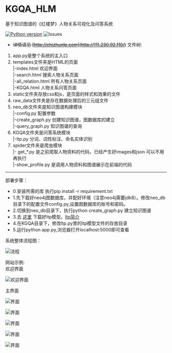 # KGQA_HLM
基于知识图谱的《红楼梦》人物关系可视化及问答系统

[![Python version]((https://img.shields.io/badge/language-KGQA_HLM-orange.svg))](https://www.python.org/downloads/release/python-360/)
![Issues](https://github.com/BrikerMan/Kashgari/issues)

* ~~详情请见 [http://chizhunlp.com](http://111.230.92.110/)~~
文件树:<br>
1)  app.py是整个系统的主入口<br>
2)  templates文件夹是HTML的页面<br>
     |-index.html 欢迎界面<br> 
     |-search.html 搜索人物关系页面<br>
     |-all_relation.html 所有人物关系页面<br>
     |-KGQA.html 人物关系问答页面<br>
3)  static文件夹存放css和js，是页面的样式和效果的文件<br>
4)  raw_data文件夹是存在数据处理后的三元组文件<br>
5)  neo_db文件夹是知识图谱构建模块<br>
     |-config.py 配置参数<br>
     |-create_graph.py 创建知识图谱，图数据库的建立<br>
     |-query_graph.py 知识图谱的查询<br>
6)  KGQA文件夹是问答系统模块<br>
     |-ltp.py 分词、词性标注、命名实体识别<br>
7)  spider文件夹是爬虫模块<br>
     |- get_*.py 是之前爬取人物资料的代码，已经产生好images和json 可以不用再执行<br>
     |-show_profile.py 是调用人物资料和图谱展示在前端的代码
<hr>

部署步骤：<br>
* 0.安装所需的库 执行pip install -r requirement.txt<br>
* 1.先下载好neo4j图数据库，并配好环境（注意neo4j需要jdk8）。修改neo_db目录下的配置文件config.py,设置图数据库的账号和密码。<br>
* 2.切换到neo_db目录下，执行python  create_graph.py 建立知识图谱<br>
* 3.去 [这里](http://pyltp.readthedocs.io/zh_CN/latest/api.html#id2) 下载好ltp模型。[ltp简介](http://ltp.ai/)<br>
* 4.在KGQA目录下，修改ltp.py里的ltp模型文件的存放目录<br>
* 5.运行python app.py,浏览器打开localhost:5000即可查看<br>

系统整体流程图：

![流程](https://github.com/chizhu/KGQA_HLM/blob/master/%E5%9B%BE%E7%89%87%201.png)

网站示例:<br>
欢迎界面

![欢迎界面](https://github.com/chizhu/KGQA_HLM/blob/master/1.png)

主界面

![界面](https://github.com/chizhu/KGQA_HLM/blob/master/2.png)

![界面](https://github.com/chizhu/KGQA_HLM/blob/master/3.png)

![界面](https://github.com/chizhu/KGQA_HLM/blob/master/4.png)

![界面](https://github.com/chizhu/KGQA_HLM/blob/master/5.png)

![界面](https://github.com/chizhu/KGQA_HLM/blob/master/6.png)
